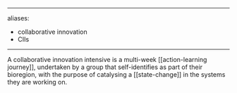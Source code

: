 ______________________________________________________________________

aliases:

- collaborative innovation
- CIIs

______________________________________________________________________

A collaborative innovation intensive is a multi-week [[action-learning journey]], undertaken by a group that self-identifies as part of their bioregion, with the purpose of catalysing a [[state-change]] in the systems they are working on. 

